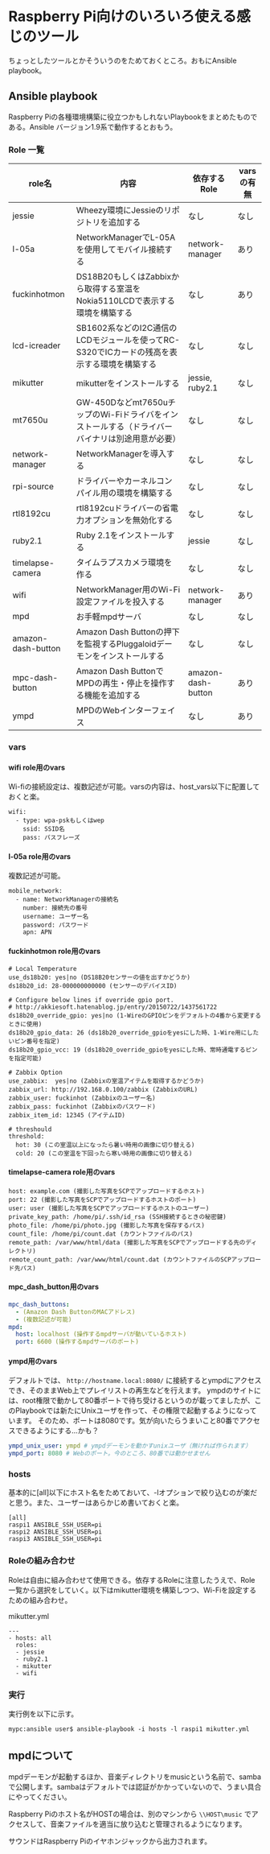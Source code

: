 # Raspberry Pi向けのいろいろ使える感じのツール

ちょっとしたツールとかそういうのをためておくところ。おもにAnsible playbook。

## Ansible playbook

Raspberry Piの各種環境構築に役立つかもしれないPlaybookをまとめたものである。Ansible バージョン1.9系で動作するとおもう。

### Role 一覧

| role名 | 内容 | 依存するRole | varsの有無 |
| --- | --- | --- | --- |
| jessie | Wheezy環境にJessieのリポジトリを追加する | なし | なし |
| l-05a | NetworkManagerでL-05Aを使用してモバイル接続する | network-manager | あり |
| fuckinhotmon | DS18B20もしくはZabbixから取得する室温をNokia5110LCDで表示する環境を構築する | なし | あり |
| lcd-icreader | SB1602系などのI2C通信のLCDモジュールを使ってRC-S320でICカードの残高を表示する環境を構築する | なし | なし |
| mikutter | mikutterをインストールする | jessie, ruby2.1 | なし |
| mt7650u | GW-450Dなどmt7650uチップのWi-Fiドライバをインストールする（ドライバーバイナリは別途用意が必要） | なし | なし |
| network-manager | NetworkManagerを導入する | なし | なし | 
| rpi-source | ドライバーやカーネルコンパイル用の環境を構築する | なし | なし |
| rtl8192cu | rtl8192cuドライバーの省電力オプションを無効化する | なし | なし |
| ruby2.1 | Ruby 2.1をインストールする | jessie | なし |
| timelapse-camera | タイムラプスカメラ環境を作る | なし | なし |
| wifi | NetworkManager用のWi-Fi設定ファイルを投入する | network-manager | あり |
| mpd | お手軽mpdサーバ | なし | なし |
| amazon-dash-button | Amazon Dash Buttonの押下を監視するPluggaloidデーモンをインストールする | なし | なし |
| mpc-dash-button | Amazon Dash ButtonでMPDの再生・停止を操作する機能を追加する | amazon-dash-button | あり |
| ympd | MPDのWebインターフェイス | なし | あり |

### vars

#### wifi role用のvars

Wi-fiの接続設定は、複数記述が可能。varsの内容は、host_vars以下に配置しておくと楽。

```
wifi:
  - type: wpa-pskもしくはwep
    ssid: SSID名
    pass: パスフレーズ
```

#### l-05a role用のvars

複数記述が可能。

```
mobile_network:
  - name: NetworkManagerの接続名
    number: 接続先の番号
    username: ユーザー名
    password: パスワード
    apn: APN
```

#### fuckinhotmon role用のvars

```
# Local Temperature
use_ds18b20: yes|no (DS18B20センサーの値を出すかどうか)
ds18b20_id: 28-000000000000 (センサーのデバイスID)

# Configure below lines if override gpio port.
# http://akkiesoft.hatenablog.jp/entry/20150722/1437561722
ds18b20_override_gpio: yes|no (1-WireのGPIOピンをデフォルトの4番から変更するときに使用)
ds18b20_gpio_data: 26 (ds18b20_override_gpioをyesにした時、1-Wire用にしたいピン番号を指定)
ds18b20_gpio_vcc: 19 (ds18b20_override_gpioをyesにした時、常時通電するピンを指定可能)

# Zabbix Option
use_zabbix:  yes|no (Zabbixの室温アイテムを取得するかどうか)
zabbix_url: http://192.168.0.100/zabbix (ZabbixのURL)
zabbix_user: fuckinhot (Zabbixのユーザー名)
zabbix_pass: fuckinhot (Zabbixのパスワード)
zabbix_item_id: 12345 (アイテムID)

# threshould
threshold:
  hot: 30 (この室温以上になったら暑い時用の画像に切り替える)
  cold: 20 (この室温を下回ったら寒い時用の画像に切り替える)
```

#### timelapse-camera role用のvars

```
host: example.com (撮影した写真をSCPでアップロードするホスト)
port: 22 (撮影した写真をSCPでアップロードするホストのポート)
user: user (撮影した写真をSCPでアップロードするホストのユーザー)
private_key_path: /home/pi/.ssh/id_rsa (SSH接続するときの秘密鍵)
photo_file: /home/pi/photo.jpg (撮影した写真を保存するパス)
count_file: /home/pi/count.dat (カウントファイルのパス)
remote_path: /var/www/html/data (撮影した写真をSCPでアップロードする先のディレクトリ)
remote_count_path: /var/www/html/count.dat (カウントファイルのSCPアップロード先パス)
```

#### mpc\_dash\_button用のvars

```yaml
mpc_dash_buttons:
  - (Amazon Dash ButtonのMACアドレス)
  - (複数記述が可能)
mpd:
  host: localhost (操作するmpdサーバが動いているホスト)
  port: 6600 (操作するmpdサーバのポート)
```

#### ympd用のvars

デフォルトでは、 `http://hostname.local:8080/` に接続するとympdにアクセスでき、そのままWeb上でプレイリストの再生などを行えます。
ympdのサイトには、root権限で動かして80番ポートで待ち受けるというのが載ってましたが、このPlaybookでは新たにUnixユーザを作って、その権限で起動するようになっています。
そのため、ポートは8080です。気が向いたらうまいこと80番でアクセスできるようにする…かも？

```yaml
ympd_unix_user: ympd # ympdデーモンを動かすunixユーザ（無ければ作られます）
ympd_port: 8080 # Webのポート。今のところ、80番では動かせません
```

### hosts

基本的に[all]以下にホスト名をためておいて、-lオプションで絞り込むのが楽だと思う。また、ユーザーはあらかじめ書いておくと楽。

```
[all]
raspi1 ANSIBLE_SSH_USER=pi
raspi2 ANSIBLE_SSH_USER=pi
raspi3 ANSIBLE_SSH_USER=pi
```

### Roleの組み合わせ

Roleは自由に組み合わせて使用できる。依存するRoleに注意したうえで、Role一覧から選択をしていく。以下はmikutter環境を構築しつつ、Wi-Fiを設定するための組み合わせ。

mikutter.yml
```
---
- hosts: all
  roles:
  - jessie
  - ruby2.1
  - mikutter
  - wifi
```

### 実行

実行例を以下に示す。

```
mypc:ansible user$ ansible-playbook -i hosts -l raspi1 mikutter.yml 
```

## mpdについて

mpdデーモンが起動するほか、音楽ディレクトリをmusicという名前で、sambaで公開します。sambaはデフォルトでは認証がかかっていないので、うまい具合にやってください。

Raspberry Piのホスト名がHOSTの場合は、別のマシンから `\\HOST\music` でアクセスして、音楽ファイルを適当に放り込むと管理されるようになります。

サウンドはRaspberry Piのイヤホンジャックから出力されます。
